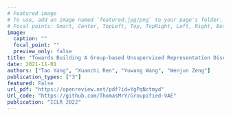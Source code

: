 ```yaml
---
# Featured image
# To use, add an image named `featured.jpg/png` to your page's folder.
# Focal points: Smart, Center, TopLeft, Top, TopRight, Left, Right, BottomLeft, Bottom, BottomRight.
image:
  caption: ""
  focal_point: ""
  preview_only: false
title: "Towards Building A Group-based Unsupervised Representation Disentanglement Framework"
date: 2021-11-01
authors: ["Tao Yang", "Xuanchi Ren", "Yuwang Wang", "Wenjun Zeng"]
publication_types: ["3"]
featured: False
url_pdf: "https://openreview.net/pdf?id=YgPqNctmyd"
Url_code: "https://github.com/ThomasMrY/Groupified-VAE"
publication: "ICLR 2022"
---
```


